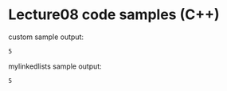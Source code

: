 # Lecture08 code samples (C++)

custom sample output:

```
5
```

mylinkedlists sample output:

```
5
```